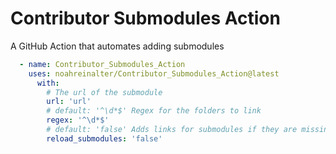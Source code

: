 # Contributor Submodules Action

A GitHub Action that automates adding submodules

```yaml
  - name: Contributor_Submodules_Action
    uses: noahreinalter/Contributor_Submodules_Action@latest
      with:
        # The url of the submodule
        url: 'url'
        # default: '^\d*$' Regex for the folders to link
        regex: '^\d*$'
        # default: 'false' Adds links for submodules if they are missing
        reload_submodules: 'false'
```
